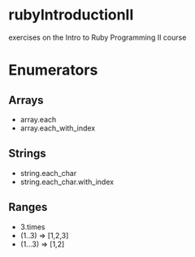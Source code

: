 # rubyIntroductionII
exercises on the Intro to Ruby Programming II course

# Enumerators
## Arrays
- array.each
- array.each_with_index

## Strings
- string.each_char
- string.each_char.with_index

## Ranges
- 3.times
- (1..3) => [1,2,3]
- (1...3) => [1,2]